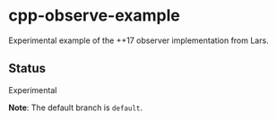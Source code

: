# cpp-observe-example
Experimental example of the ++17 observer implementation from Lars.

## Status
Experimental

**Note**: The default branch is `default`.

